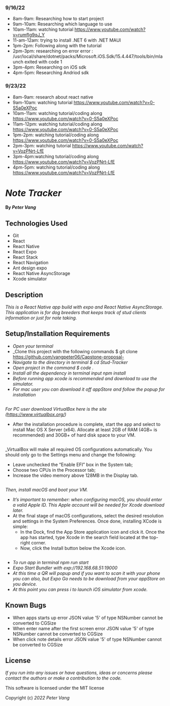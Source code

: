 ### 9/16/22
* 8am-9am: Researching how to start project
* 9am-10am: Researching which language to use
* 10am-11am: watching tutorial https://www.youtube.com/watch?v=rumfIg9qJ_Y
* 11-am-12am: trying to install .NET 6 with .NET MAUI
* 1pm-2pm: Following along with the tutorial 
* 2pm-3pm: researching on error error : /usr/local/share/dotnet/packs/Microsoft.iOS.Sdk/15.4.447/tools/bin/mlaunch exited with code 1 
* 3pm-4pm: Researching on iOS sdk
* 4pm-5pm: Researching Andriod sdk

### 9/23/22
* 8am-9am: research about react native
* 9am-10am: watching tutorial https://www.youtube.com/watch?v=0-S5a0eXPoc
* 10am-11am: watching tutorial/coding along https://www.youtube.com/watch?v=0-S5a0eXPoc
* 11am-12pm: watching tutorial/coding along https://www.youtube.com/watch?v=0-S5a0eXPoc
* 1pm-2pm: watching tutorial/coding along https://www.youtube.com/watch?v=0-S5a0eXPoc
* 2pm-3pm: watching tutorial https://www.youtube.com/watch?v=VozPNrt-LfE
* 3pm-4pm:watching tutorial/coding along https://www.youtube.com/watch?v=VozPNrt-LfE
* 4pm-5pm: watching tutorial/coding along https://www.youtube.com/watch?v=VozPNrt-LfE

# _Note Tracker_

#### By _**Peter Vang**_

## Technologies Used

* Git
* React
* React Native
* React Expo
* React Stack
* React Navigation
* Ant design expo
* React Native AsyncStorage
* Xcode simulator


## Description

_This is a React Native app build with expo and React Native AsyncStorage. This application is for dog breeders that keeps track of stud clients information or just for note taking._

## Setup/Installation Requirements

* _Open your terminal_
* _Clone this project with the following commands $ git clone https://github.com/vangpeter06/Capstone-proposal-
* _Navigate to the directory in terminal $ cd Stud-Tracker_
* _Open project in the command $ code ._
* _Install all the dependency in terminal input npm install_
* _Before running app xcode is recommended and download to use the simulator._
* _For mac user you can download it off appStore and follow the popup for installation_
```
```
_For PC user download VirtualBox here is the site (https://www.virtualbox.org/)_
* After the installation procedure is complete, start the app and select to install Mac OS X Server (x64). Allocate at least 2GB of RAM (4GB+ is recommended) and 30GB+ of hard disk space to your VM.
```
```
_VirtualBox will make all required OS configurations automatically. You should only go to the    Settings menu and change the following:
  * Leave unchecked the “Enable EFI” box in the System tab;
  * Choose two CPUs in the Processor tab;
  * Increase the video memory above 128MB in the Display tab.
```
```
_Then, install macOS and boot your VM._
* _It’s important to remember: when configuring macOS, you should enter a valid Apple ID. This Apple account will be needed for Xcode download later._
* At the final stage of macOS configurations, select the desired resolution and settings in the System Preferences. Once done, installing XCode is simple:
  * In the Dock, find the App Store application icon and click it. Once the app has started, type Xcode in the search field located at the top-right corner.
  * Now, click the Install button below the Xcode icon.
```
```
* _To run app in terminal npm run start_
* _Expo Start Bundler with exp://192.168.68.51:19000_
* _At this time a QR will popup and if you want to scan it with your phone you can also, but Expo Go needs to be download from your appStore on you device._
* _At this point you can press i to launch iOS simulator from xcode._

## Known Bugs

* When apps starts up error JSON value '5' of type NSNumber cannot be converted to CGSize
* When enter name after the first screen error JSON value '5' of type NSNumber cannot be converted to CGSize
* When click note details error JSON value '5' of type NSNumber cannot be converted to CGSize

## License

_If you run into any issues or have questions, ideas or concerns please contact the authors or make a contribution to the code._

This software is licensed under the MIT license

Copyright (c) _2022_ _Peter Vang_          